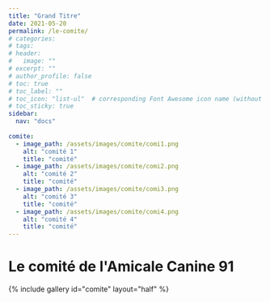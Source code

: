 ```yaml
---
title: "Grand Titre"
date: 2021-05-20
permalink: /le-comite/
# categories: 
# tags: 
# header:
#   image: ""
# excerpt: ""
# author_profile: false
# toc: true
# toc_label: ""
# toc_icon: "list-ul"  # corresponding Font Awesome icon name (without fa prefix)
# toc_sticky: true
sidebar:
  nav: "docs"
  
comite:
  - image_path: /assets/images/comite/comi1.png
    alt: "comité 1"
    title: "comité"
  - image_path: /assets/images/comite/comi2.png
    alt: "comité 2"
    title: "comité"
  - image_path: /assets/images/comite/comi3.png
    alt: "comité 3"
    title: "comité"
  - image_path: /assets/images/comite/comi4.png
    alt: "comité 4"
    title: "comité"
---
```


# Le comité de l'Amicale Canine 91 

{% include gallery id="comite" layout="half" %}


